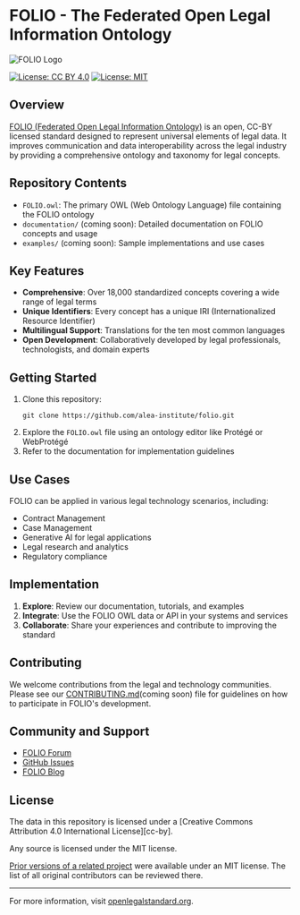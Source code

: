 # FOLIO - The Federated Open Legal Information Ontology

![FOLIO Logo](https://openlegalstandard.org/assets/images/soli-intro-logo.png)

[![License: CC BY 4.0](https://img.shields.io/badge/License-CC_BY_4.0-lightgrey.svg)](https://creativecommons.org/licenses/by/4.0/)
[![License: MIT](https://img.shields.io/badge/License-MIT-yellow.svg)](https://opensource.org/licenses/MIT)


## Overview

[FOLIO (Federated Open Legal Information Ontology)](https://openlegalstandard.org) is an open, CC-BY licensed standard designed to represent universal elements of legal data. It improves communication and data interoperability across the legal industry by providing a comprehensive ontology and taxonomy for legal concepts.

## Repository Contents

- `FOLIO.owl`: The primary OWL (Web Ontology Language) file containing the FOLIO ontology
- `documentation/` (coming soon): Detailed documentation on FOLIO concepts and usage
- `examples/` (coming soon): Sample implementations and use cases

## Key Features

- **Comprehensive**: Over 18,000 standardized concepts covering a wide range of legal terms
- **Unique Identifiers**: Every concept has a unique IRI (Internationalized Resource Identifier)
- **Multilingual Support**: Translations for the ten most common languages
- **Open Development**: Collaboratively developed by legal professionals, technologists, and domain experts

## Getting Started

1. Clone this repository:
   ```
   git clone https://github.com/alea-institute/folio.git
   ```
2. Explore the `FOLIO.owl` file using an ontology editor like Protégé or WebProtégé
3. Refer to the documentation for implementation guidelines

## Use Cases

FOLIO can be applied in various legal technology scenarios, including:

- Contract Management
- Case Management
- Generative AI for legal applications
- Legal research and analytics
- Regulatory compliance

## Implementation

1. **Explore**: Review our documentation, tutorials, and examples
2. **Integrate**: Use the FOLIO OWL data or API in your systems and services
3. **Collaborate**: Share your experiences and contribute to improving the standard

## Contributing

We welcome contributions from the legal and technology communities. Please see our [CONTRIBUTING.md](CONTRIBUTING.md)(coming soon) file for guidelines on how to participate in FOLIO's development.

## Community and Support

- [FOLIO Forum](https://discourse.openlegalstandard.org)
- [GitHub Issues](https://github.com/alea-institute/folio/issues)
- [FOLIO Blog](https://openlegalstandard.org/blog)

## License

The data in this repository is licensed under a [Creative Commons Attribution 4.0 International License][cc-by].

Any source is licensed under the MIT license.

[Prior versions of a related project](https://github.com/sali-legal/LMSS) were available under an MIT license. The list of all original contributors can be reviewed there.

---

For more information, visit [openlegalstandard.org](https://openlegalstandard.org).
